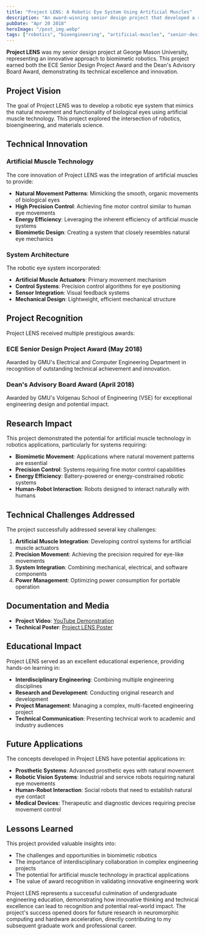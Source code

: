 ```yaml
---
title: "Project LENS: A Robotic Eye System Using Artificial Muscles"
description: "An award-winning senior design project that developed a robotic eye system using artificial muscle technology"
pubDate: "Apr 20 2018"
heroImage: "/post_img.webp"
tags: ["robotics", "bioengineering", "artificial-muscles", "senior-design"]
---
```


**Project LENS** was my senior design project at George Mason University, representing an innovative approach to biomimetic robotics. This project earned both the ECE Senior Design Project Award and the Dean's Advisory Board Award, demonstrating its technical excellence and innovation.

## Project Vision

The goal of Project LENS was to develop a robotic eye system that mimics the natural movement and functionality of biological eyes using artificial muscle technology. This project explored the intersection of robotics, bioengineering, and materials science.

## Technical Innovation

### Artificial Muscle Technology

The core innovation of Project LENS was the integration of artificial muscles to provide:

- **Natural Movement Patterns**: Mimicking the smooth, organic movements of biological eyes
- **High Precision Control**: Achieving fine motor control similar to human eye movements
- **Energy Efficiency**: Leveraging the inherent efficiency of artificial muscle systems
- **Biomimetic Design**: Creating a system that closely resembles natural eye mechanics

### System Architecture

The robotic eye system incorporated:

- **Artificial Muscle Actuators**: Primary movement mechanism
- **Control Systems**: Precision control algorithms for eye positioning
- **Sensor Integration**: Visual feedback systems
- **Mechanical Design**: Lightweight, efficient mechanical structure

## Project Recognition

Project LENS received multiple prestigious awards:

### ECE Senior Design Project Award (May 2018)
Awarded by GMU's Electrical and Computer Engineering Department in recognition of outstanding technical achievement and innovation.

### Dean's Advisory Board Award (April 2018)  
Awarded by GMU's Volgenau School of Engineering (VSE) for exceptional engineering design and potential impact.

## Research Impact

This project demonstrated the potential for artificial muscle technology in robotics applications, particularly for systems requiring:

- **Biomimetic Movement**: Applications where natural movement patterns are essential
- **Precision Control**: Systems requiring fine motor control capabilities
- **Energy Efficiency**: Battery-powered or energy-constrained robotic systems
- **Human-Robot Interaction**: Robots designed to interact naturally with humans

## Technical Challenges Addressed

The project successfully addressed several key challenges:

1. **Artificial Muscle Integration**: Developing control systems for artificial muscle actuators
2. **Precision Movement**: Achieving the precision required for eye-like movements
3. **System Integration**: Combining mechanical, electrical, and software components
4. **Power Management**: Optimizing power consumption for portable operation

## Documentation and Media

- **Project Video**: [YouTube Demonstration](https://www.youtube.com/watch?v=6TalQVtu-Ss)
- **Technical Poster**: [Project LENS Poster](https://oshears.github.io/assets/docs/Project_LENS_Poster.pdf)

## Educational Impact

Project LENS served as an excellent educational experience, providing hands-on learning in:

- **Interdisciplinary Engineering**: Combining multiple engineering disciplines
- **Research and Development**: Conducting original research and development
- **Project Management**: Managing a complex, multi-faceted engineering project
- **Technical Communication**: Presenting technical work to academic and industry audiences

## Future Applications

The concepts developed in Project LENS have potential applications in:

- **Prosthetic Systems**: Advanced prosthetic eyes with natural movement
- **Robotic Vision Systems**: Industrial and service robots requiring natural eye movements
- **Human-Robot Interaction**: Social robots that need to establish natural eye contact
- **Medical Devices**: Therapeutic and diagnostic devices requiring precise movement control

## Lessons Learned

This project provided valuable insights into:

- The challenges and opportunities in biomimetic robotics
- The importance of interdisciplinary collaboration in complex engineering projects
- The potential for artificial muscle technology in practical applications
- The value of award recognition in validating innovative engineering work

Project LENS represents a successful culmination of undergraduate engineering education, demonstrating how innovative thinking and technical excellence can lead to recognition and potential real-world impact. The project's success opened doors for future research in neuromorphic computing and hardware acceleration, directly contributing to my subsequent graduate work and professional career.
